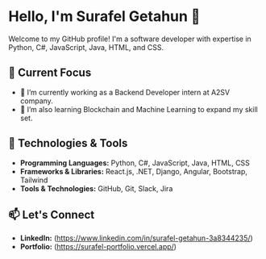 # Hello, I'm Surafel Getahun 👋

Welcome to my GitHub profile! I'm a software developer with expertise in Python, C#, JavaScript, Java, HTML, and CSS. 

## 🌱 Current Focus

- 🔭 I’m currently working as a Backend Developer intern at A2SV company.
- 🌱 I’m also learning Blockchain and Machine Learning to expand my skill set.


## 🔧 Technologies & Tools

- **Programming Languages:** Python, C#, JavaScript, Java, HTML, CSS
- **Frameworks & Libraries:** React.js, .NET, Django, Angular, Bootstrap, Tailwind
- **Tools & Technologies:** GitHub, Git, Slack, Jira

 
## 📫 Let's Connect

- **LinkedIn:** (https://www.linkedin.com/in/surafel-getahun-3a8344235/)
- **Portfolio:** (https://surafel-portfolio.vercel.app/)


 

 
 
